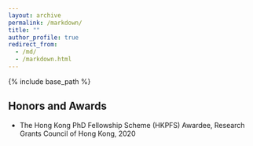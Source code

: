 ```yaml
---
layout: archive
permalink: /markdown/
title: ""
author_profile: true
redirect_from: 
  - /md/
  - /markdown.html
---
```

{% include base_path %} 

## Honors and Awards
* The Hong Kong PhD Fellowship Scheme (HKPFS) Awardee, Research Grants Council of Hong Kong, 2020
